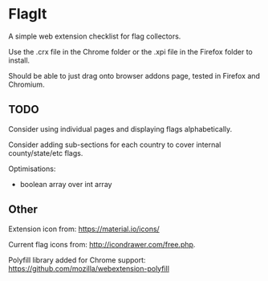 # FlagIt

A simple web extension checklist for flag collectors.

Use the .crx file in the Chrome folder or the .xpi file in the Firefox folder to install.

Should be able to just drag onto browser addons page, tested in Firefox and Chromium.


## TODO

Consider using individual pages and displaying flags alphabetically.

Consider adding sub-sections for each country to cover internal county/state/etc flags.

Optimisations:
- boolean array over int array

## Other

Extension icon from: https://material.io/icons/

Current flag icons from: http://icondrawer.com/free.php.

Polyfill library added for Chrome support: https://github.com/mozilla/webextension-polyfill
